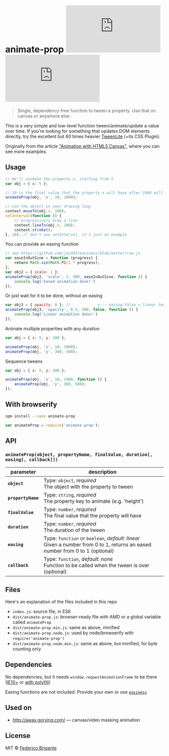 # animate-prop [![module size](https://badge-size.herokuapp.com/bfred-it/animate-prop/master/dist/animate-prop.node.min.js) ![module gzipped size](https://badge-size.herokuapp.com/bfred-it/animate-prop/master/dist/animate-prop.node.min.js?compression=gzip)](https://github.com/bfred-it/animate-prop/blob/master/dist/animate-prop.min.js)

> Single, dependency-free function to tween a property. Use that on canvas or anywhere else.

This is a very simple and low-level function tween/animate/update a value over time. If you're looking for something that updates DOM elements directly, try the excellent but 60 times heavier [TweenLite](https://greensock.com/tweenlite) (+its CSS Plugin).

Originally from the article ["Animation with HTML5 Canvas"](http://codular.com/animation-with-html5-canvas), where you can see more examples.

## Usage

```js
// We'll animate the property x, starting from 5
var obj = { x: 5 };

// 10 is the final value that the property x will have after 1000 milliseconds
animateProp(obj, 'x', 10, 1000);

// use the object in your drawing loop
context.moveTo(obj.x, 100);
setInterval(function () {
	// progressively draw a line
	context.lineTo(obj.x, 100);
	context.stroke();
}, 16); // don't use setInterval, it's just an example
```

You can provide an easing function

```js
// see https://github.com/jaz303/easiness/blob/master/raw.js
var easeInOutSine = function (progress) {
	return Math.sin(Math.PI/2 * progress);
};
var obj2 = { scale: 1 };
animateProp(obj2, 'scale', 2, 300, easeInOutSine, function () {
	console.log('Eased animation done!')
});
```

Or just wait for it to be done, without an easing

```js
var obj3 = { opacity: 0 }; //            v--- easing:false = linear tween
animateProp(obj3, 'opacity', 0.5, 300, false, function () {
	console.log('Linear animation done!')
});
```

Animate multiple properties with any duration

```js
var obj = { x: 5, y: 100 };

animateProp(obj, 'x', 10, 1000);
animateProp(obj, 'y', 300, 500);
```

Sequence tweens

```js
var obj = { x: 5, y: 100 };

animateProp(obj, 'x', 10, 1000, function () {
	animateProp(obj, 'y', 300, 500);	
});
```

## With browserify

```sh
npm install --save animate-prop
```

```js
var animateProp = require('animate-prop');
```

## API

### `animateProp(object, propertyName, finalValue, duration[, easing[, callback]])`

parameter | description
--- | ---
**`object`** | Type: `object`, *required* <br> The object with the property to tween
**`propertyName`** | Type: `string`, *required* <br> The property key to animate (e.g. 'height')
**`finalValue`** | Type: `number`, *required* <br> The final value that the property will have
**`duration`** | Type: `number`, *required* <br> The duration of the tween
**`easing`** | Type: `function` or `boolean`, *default: linear* <br> Given a number from 0 to 1, returns an eased number from 0 to 1 (optional)
**`callback`** | Type: `function`, *default: none* <br> Function to be called when the tween is over (optional)

## Files

Here's an explanation of the files included in this repo

* `index.js`: source file, in ES6
* `dist/animate-prop.js`: browser-ready file with AMD or a global variable called `animateProp`
* `dist/animate-prop.min.js`: same as above, minified
* `dist/animate-prop.node.js`: used by node/browserify with `require('animate-prop')`
* `dist/animate-prop.node.min.js`: same as above, but minified, for byte counting only

## Dependencies

No dependencies, but it needs `window.requestAnimationFrame` to be there ([IE10+](http://caniuse.com/#feat=requestanimationframe) or [with polyfill](https://gist.github.com/paulirish/1579671))

Easing functions are not included. Provide your own or use [`easiness`](https://github.com/jaz303/easiness)

## Used on

* http://away.gorving.com/ — canvas/video masking animation

## License

MIT © [Federico Brigante](http://twitter.com/bfred_it)
